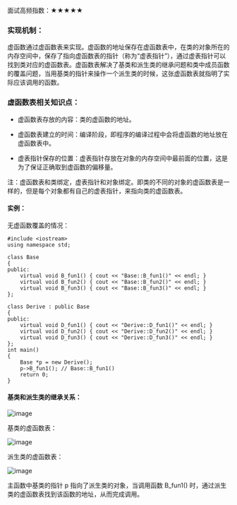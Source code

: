 面试高频指数：★★★★★

### 实现机制：
虚函数通过虚函数表来实现。虚函数的地址保存在虚函数表中，在类的对象所在的内存空间中，保存了指向虚函数表的指针（称为“虚表指针”），通过虚表指针可以找到类对应的虚函数表。虚函数表解决了基类和派生类的继承问题和类中成员函数的覆盖问题，当用基类的指针来操作一个派生类的时候，这张虚函数表就指明了实际应该调用的函数。

### 虚函数表相关知识点：

* 虚函数表存放的内容：类的虚函数的地址。

* 虚函数表建立的时间：编译阶段，即程序的编译过程中会将虚函数的地址放在虚函数表中。

* 虚表指针保存的位置：虚表指针存放在对象的内存空间中最前面的位置，这是为了保证正确取到虚函数的偏移量。

注：虚函数表和类绑定，虚表指针和对象绑定。即类的不同的对象的虚函数表是一样的，但是每个对象都有自己的虚表指针，来指向类的虚函数表。

#### 实例：

无虚函数覆盖的情况：


```
#include <iostream>
using namespace std;

class Base
{
public:
    virtual void B_fun1() { cout << "Base::B_fun1()" << endl; }
    virtual void B_fun2() { cout << "Base::B_fun2()" << endl; }
    virtual void B_fun3() { cout << "Base::B_fun3()" << endl; }
};

class Derive : public Base
{
public:
    virtual void D_fun1() { cout << "Derive::D_fun1()" << endl; }
    virtual void D_fun2() { cout << "Derive::D_fun2()" << endl; }
    virtual void D_fun3() { cout << "Derive::D_fun3()" << endl; }
};
int main()
{
    Base *p = new Derive();
    p->B_fun1(); // Base::B_fun1()
    return 0;
}
```

#### 基类和派生类的继承关系：
![image](https://pic.leetcode-cn.com/1612681846-tyqCUP-image.png)


基类的虚函数表：

![image](https://pic.leetcode-cn.com/1612679161-OtbPhj-image.png)

派生类的虚函数表：

![image](https://pic.leetcode-cn.com/1612681900-RShiIP-image.png)

主函数中基类的指针 p 指向了派生类的对象，当调用函数 B_fun1() 时，通过派生类的虚函数表找到该函数的地址，从而完成调用。
